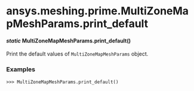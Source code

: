 <a id="ansys-meshing-prime-multizonemapmeshparams-print-default"></a>

# ansys.meshing.prime.MultiZoneMapMeshParams.print_default

<a id="ansys.meshing.prime.MultiZoneMapMeshParams.print_default"></a>

#### *static* MultiZoneMapMeshParams.print_default()

Print the default values of `MultiZoneMapMeshParams` object.

### Examples

```pycon
>>> MultiZoneMapMeshParams.print_default()
```

<!-- !! processed by numpydoc !! -->
